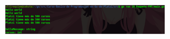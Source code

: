 <div align="center">
<a href="https://youtu.be/vhL91VdPSI8"><img src="./../../img/10-min.png"/></a>
</div>